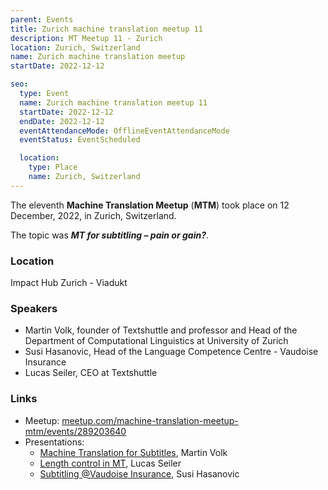 ```yaml
---
parent: Events
title: Zurich machine translation meetup 11
description: MT Meetup 11 - Zurich
location: Zurich, Switzerland
name: Zurich machine translation meetup
startDate: 2022-12-12

seo:
  type: Event
  name: Zurich machine translation meetup 11
  startDate: 2022-12-12
  endDate: 2022-12-12
  eventAttendanceMode: OfflineEventAttendanceMode
  eventStatus: EventScheduled

  location:
    type: Place
    name: Zurich, Switzerland
---
```


The eleventh **Machine Translation Meetup** (**MTM**) took place on 12 December, 2022, in Zurich, Switzerland.

The topic was ***MT for subtitling – pain or gain?***.

### Location

Impact Hub Zurich - Viadukt

### Speakers

- Martin Volk, founder of Textshuttle and professor and Head of the Department of Computational Linguistics at University of Zurich
- Susi Hasanovic, Head of the Language Competence Centre - Vaudoise Insurance
- Lucas Seiler, CEO at Textshuttle


### Links

- Meetup: [meetup.com/machine-translation-meetup-mtm/events/289203640](https://www.meetup.com/machine-translation-meetup-mtm/events/289203640/)
- Presentations:
  - [Machine Translation for Subtitles](https://drive.google.com/file/d/1PrY8uOxb8wzuUqqBmWCIN_0dpePYZ2Wb/view), Martin Volk
  - [Length control in MT](https://drive.google.com/file/d/1JS81TNsNHwLXQ0ndYAX0SXHViuENeCll/view), Lucas Seiler
  - [Subtitling @Vaudoise Insurance](https://drive.google.com/file/d/1TF_gKPPkbGbIjr-TXnekBFHqvN7eVz1f/view), Susi Hasanovic
